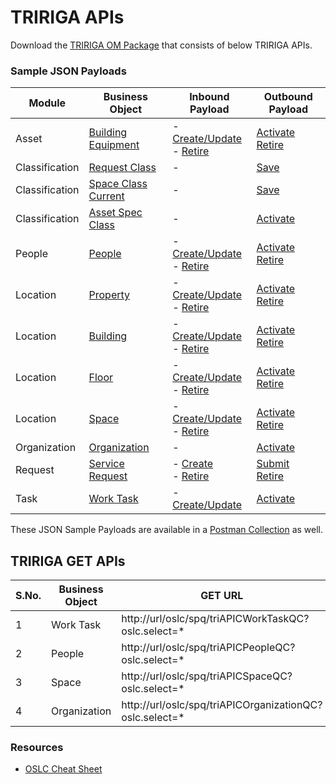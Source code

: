 # TRIRIGA APIs

Download the [TRIRIGA OM Package](/docs/ompackages/) that consists of below TRIRIGA APIs.

### Sample JSON Payloads

Module | Business Object | Inbound Payload | Outbound Payload
---|---|---|---
Asset | [Building Equipment](/markdowns/Asset.md) | - [Create/Update](/docs/Payload_IN_Create_Asset.json) <br> - [Retire](/docs/Payload_IN_Retire_Asset.json) | [Activate](/docs/Payload_OUT_Asset.json) <br> [Retire](/docs/Payload_OUT_Asset.json)
Classification | [Request Class](/markdowns/RequestClass.md) | - | [Save](/docs/Payload_OUT_Save_RequestClass.json) 
Classification | [Space Class Current](/markdowns/SpaceClass.md) | - | [Save](/docs/Payload_OUT_Save_SpaceClass.json)
Classification | [Asset Spec Class](/markdowns/AssetSpecClass.md) | - | [Activate](/docs/Payload_OUT_AssetSpecClass.json)
People | [People](/markdowns/People.md) | - [Create/Update](/docs/Payload_IN_Create_People.json) <br> - [Retire](/docs/Payload_IN_Retire_People.json) | [Activate](/docs/Payload_OUT_Activate_People.json) <br> [Retire](/docs/Payload_OUT_Retire_People.json)
Location | [Property](/markdowns/Property.md) | - [Create/Update](/docs/Payload_IN_Create_Property.json) <br> - [Retire](/docs/Payload_IN_Retire_Property.json) | [Activate](/docs/Payload_OUT_Property.json) <br> [Retire](/docs/Payload_OUT_Property.json) 
Location | [Building](/markdowns/Building.md) | - [Create/Update](/docs/Payload_IN_Create_Building.json) <br> - [Retire](/docs/Payload_IN_Retire_Building.json) | [Activate](/docs/Payload_OUT_Building.json) <br> [Retire](/docs/Payload_OUT_Building.json) 
Location | [Floor](/markdowns/Floor.md) | - [Create/Update](/docs/Payload_IN_Create_Floor.json) <br> - [Retire](/docs/Payload_IN_Retire_Floor.json) | [Activate](/docs/Payload_OUT_Floor.json) <br> [Retire](/docs/Payload_OUT_Floor.json)
Location | [Space](/markdowns/Space.md) | - [Create/Update](/docs/Payload_IN_Create_Space.json) <br> - [Retire](/docs/Payload_IN_Retire_Space.json) | [Activate](/docs/Payload_OUT_Space.json) <br> [Retire](/docs/Payload_OUT_Space.json)
Organization | [Organization](/markdowns/Organization.md) | - | [Activate](/docs/Payload_OUT_Organization.json)
Request | [Service Request](/markdowns/ServiceRequest.md) | - [Create](/docs/Payload_IN_Create_ServiceRequest.json) <br> - [Retire](/docs/Payload_IN_Retire_ServiceRequest.json) | [Submit](/docs/Payload_OUT_ServiceRequest.json) <br> [Retire](/docs/Payload_OUT_ServiceRequest.json)
Task | [Work Task](/markdowns/WorkTask.md) | - [Create/Update](/docs/Payload_IN_Create_WorkTask.json) | [Activate](/docs/Payload_OUT_WorkTask.json) | inbound_flow





These JSON Sample Payloads are available in a [Postman Collection](/docs/APIConnect_v2.postman_collection.json) as well.

## TRIRIGA GET APIs

   S.No. | Business Object | GET URL
   ---|---|---
   1 | Work Task | http://url/oslc/spq/triAPICWorkTaskQC?oslc.select=*
   2 | People | http://url/oslc/spq/triAPICPeopleQC?oslc.select=*
   3 | Space  | http://url/oslc/spq/triAPICSpaceQC?oslc.select=*
   4 | Organization | http://url/oslc/spq/triAPICOrganizationQC?oslc.select=*
   
### Resources
 
 - [OSLC Cheat Sheet](/markdowns/oslccheatsheet.md)



